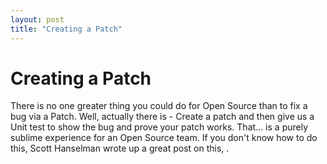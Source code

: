```yaml
---
layout: post
title: "Creating a Patch"
---
```


# Creating a Patch

There is no one greater thing you could do for Open Source than to fix a bug via a Patch. Well, actually there is - Create a patch and then give us a Unit test to show the bug and prove your patch works. That... is a purely sublime experience for an Open Source team.  If you don't know how to do this, Scott Hanselman wrote up a great post on this, 
.
